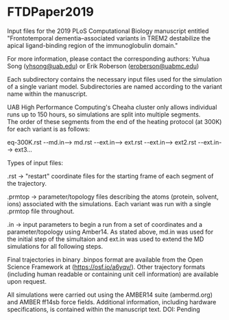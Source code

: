 # FTDPaper2019
Input files for the 2019 PLoS Computational Biology manuscript entitled "Frontotemporal dementia–associated variants in TREM2 destabilize the apical ligand-binding region of the immunoglobulin domain."

For more information, please contact the corresponding authors: Yuhua Song (yhsong@uab.edu) or Erik Roberson (eroberson@uabmc.edu)

Each subdirectory contains the necessary input files used for the simulation of a single variant model.
Subdirectories are named according to the variant name within the manuscript.

UAB High Performance Computing's Cheaha cluster only allows individual runs up to 150 hours, so simulations are split into multiple segments.    
The order of these segments from the end of the heating protocol (at 300K) for each variant is as follows: 

  eq-300K.rst  --md.in-->  md.rst  --ext.in-->  ext.rst  --ext.in-->  ext2.rst  --ext.in-->  ext3...

Types of input files:

  .rst -> "restart" coordinate files for the starting frame of each segment of the trajectory.
           
  .prmtop -> parameter/topology files describing the atoms (protein, solvent, ions) associated with the simulations. 
           Each variant was run with a single .prmtop file throughout.
           
  .in -> input parameters to begin a run from a set of coordinates and a parameter/topology using Amber14. 
           As stated above, md.in was used for the initial step of the simultaion and ext.in was used to extend the MD simulations for all following steps.
            
Final trajectories in binary .binpos format are available from the Open Science Framework at (https://osf.io/a6yqv/). Other trajectory formats (including human readable or containing unit cell information) are available upon request.

All simulations were carried out using the AMBER14 suite (ambermd.org) and AMBER ff14sb force fields. 
Additional information, including hardware specifications, is contained within the manuscript text. 
DOI: Pending
